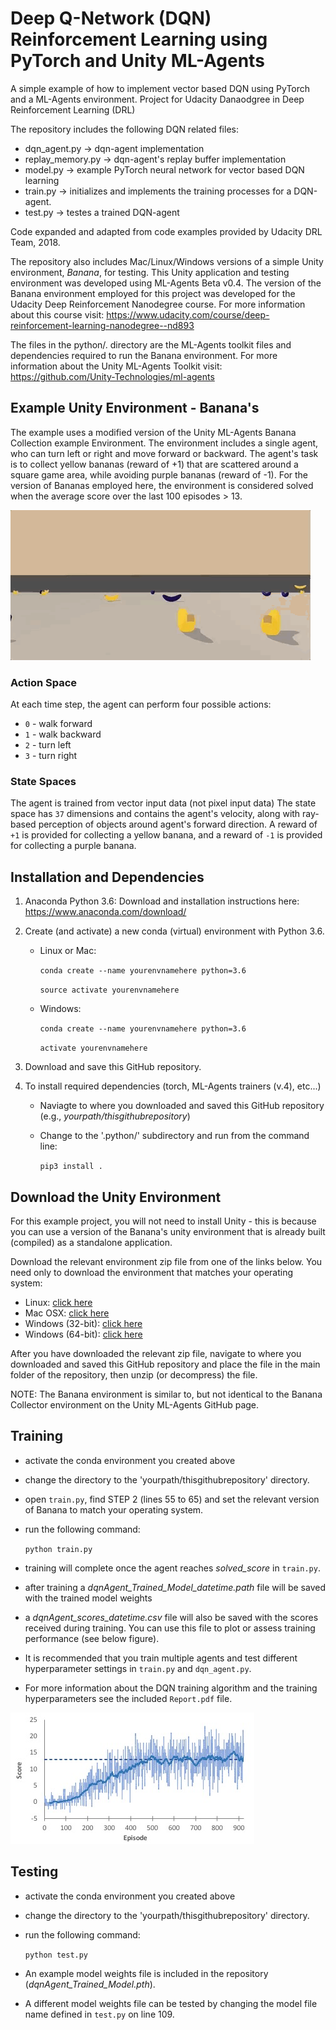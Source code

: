 # Deep Q-Network (DQN) Reinforcement Learning using PyTorch and Unity ML-Agents
A simple example of how to implement vector based DQN using PyTorch and a ML-Agents environment.
Project for Udacity Danaodgree in Deep Reinforcement Learning (DRL)

The repository includes the following DQN related files:
- dqn_agent.py -> dqn-agent implementation
- replay_memory.py -> dqn-agent's replay buffer implementation
- model.py -> example PyTorch neural network for vector based DQN learning
- train.py -> initializes and implements the training processes for a DQN-agent.
- test.py -> testes a trained DQN-agent

Code expanded and adapted from code examples provided by Udacity DRL Team, 2018.

The repository also includes Mac/Linux/Windows versions of a simple Unity environment, *Banana*, for testing.
This Unity application and testing environment was developed using ML-Agents Beta v0.4. The version of the Banana environment employed for this project was developed for the Udacity Deep Reinforcement Nanodegree course. For more information about this course visit: https://www.udacity.com/course/deep-reinforcement-learning-nanodegree--nd893

The files in the python/. directory are the ML-Agents toolkit files and dependencies required to run the Banana environment.
For more information about the Unity ML-Agents Toolkit visit: https://github.com/Unity-Technologies/ml-agents

## Example Unity Environment - Banana's
The example uses a modified version of the Unity ML-Agents Banana Collection example Environment.
The environment includes a single agent, who can turn left or right and move forward or backward.
The agent's task is to collect yellow bananas (reward of +1) that are scattered around a square
game area, while avoiding purple bananas (reward of -1). For the version of Bananas employed here,
the environment is considered solved when the average score over the last 100 episodes > 13. 

![Trained DQN-Agent Collecting Yellows Banana's](media/bananacollection.gif)

### Action Space
At each time step, the agent can perform four possible actions:
- `0` - walk forward 
- `1` - walk backward
- `2` - turn left
- `3` - turn right

### State Spaces 
The agent is trained from vector input data (not pixel input data)
The state space has `37` dimensions and contains the agent's velocity, along with ray-based perception of objects around agent's forward direction.  A reward of `+1` is provided for collecting a yellow banana, and a reward of `-1` is provided for collecting a purple banana. 

## Installation and Dependencies
1. Anaconda Python 3.6: Download and installation instructions here: https://www.anaconda.com/download/

2. Create (and activate) a new conda (virtual) environment with Python 3.6.
	- Linux or Mac:
	
		`conda create --name yourenvnamehere python=3.6`
	
		`source activate yourenvnamehere`

	- Windows:
	
		`conda create --name yourenvnamehere python=3.6`
	
		`activate yourenvnamehere`

3. Download and save this GitHub repository.

4. To install required dependencies (torch, ML-Agents trainers (v.4), etc...)
	- Naviagte to where you downloaded and saved this GitHub repository (e.g., *yourpath/thisgithubrepository*) 
	- Change to the '.python/' subdirectory and run from the command line:
	
		`pip3 install .`
		
## Download the Unity Environment
For this example project, you will not need to install Unity - this is because you can use a version of the Banana's unity environment that is already built (compiled) as a standalone application. 

Download the relevant environment zip file from one of the links below. You need only to download the environment that matches your operating system:

- Linux: [click here](https://s3-us-west-1.amazonaws.com/udacity-drlnd/P1/Banana/Banana_Linux.zip)
- Mac OSX: [click here](https://s3-us-west-1.amazonaws.com/udacity-drlnd/P1/Banana/Banana.app.zip)
- Windows (32-bit): [click here](https://s3-us-west-1.amazonaws.com/udacity-drlnd/P1/Banana/Banana_Windows_x86.zip)
- Windows (64-bit): [click here](https://s3-us-west-1.amazonaws.com/udacity-drlnd/P1/Banana/Banana_Windows_x86_64.zip)

After you have downloaded the relevant zip file, navigate to where you downloaded and saved this GitHub repository and place the file in the main folder of the repository, then unzip (or decompress) the file.

NOTE: The Banana environment is similar to, but not identical to the Banana Collector environment on the Unity ML-Agents GitHub page. 

## Training
 - activate the conda environment you created above
 - change the directory to the 'yourpath/thisgithubrepository' directory.
 - open `train.py`, find STEP 2 (lines 55 to 65) and set the relevant version of Banana to match your operating system.
 - run the following command:
 
 	`python train.py`
	
 - training will complete once the agent reaches *solved_score* in `train.py`.
 - after training a *dqnAgent_Trained_Model_datetime.path* file will be saved with the trained model weights
 - a *dqnAgent_scores_datetime.csv* file will also be saved with the scores received during training. You can use this file to plot or assess training performance (see below figure).
 - It is recommended that you train multiple agents and test different hyperparameter settings in `train.py` and `dqn_agent.py`.
 - For more information about the DQN training algorithm and the training hyperparameters see the included `Report.pdf` file.

 ![Example of agent performance (score) as a function of training episodes](media/exampleTrainingScoresGraph.jpg)


## Testing
 - activate the conda environment you created above
 - change the directory to the 'yourpath/thisgithubrepository' directory.
 - run the following command:
 
 	`python test.py`
	
 - An example model weights file is included in the repository (*dqnAgent_Trained_Model.pth*).
 - A different model weights file can be tested by changing the model file name defined in `test.py` on line 109.

